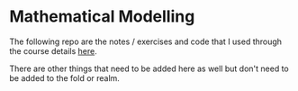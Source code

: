 # Mathematical Modelling 

The following repo are the notes / exercises and code that I used through the course details [here](https://www.youtube.com/playlist?list=PLl_ncesshp_C-URStf-LwhYCbFGE70_jq). 


There are other things that need to be added here as well but don't need to be added to the fold or realm. 